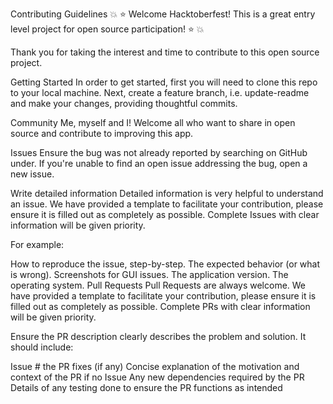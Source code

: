 Contributing Guidelines
💥 ⭐ Welcome Hacktoberfest! This is a great entry level project for open source participation! ⭐ 💥

Thank you for taking the interest and time to contribute to this open source project.

Getting Started
In order to get started, first you will need to clone this repo to your local machine. Next, create a feature branch, i.e. update-readme and make your changes, providing thoughtful commits.

Community
Me, myself and I! Welcome all who want to share in open source and contribute to improving this app.

Issues
Ensure the bug was not already reported by searching on GitHub under. If you're unable to find an open issue addressing the bug, open a new issue.

Write detailed information
Detailed information is very helpful to understand an issue. We have provided a template to facilitate your contribution, please ensure it is filled out as completely as possible. Complete Issues with clear information will be given priority.

For example:

How to reproduce the issue, step-by-step.
The expected behavior (or what is wrong).
Screenshots for GUI issues.
The application version.
The operating system.
Pull Requests
Pull Requests are always welcome. We have provided a template to facilitate your contribution, please ensure it is filled out as completely as possible. Complete PRs with clear information will be given priority.

Ensure the PR description clearly describes the problem and solution. It should include:

Issue # the PR fixes (if any)
Concise explanation of the motivation and context of the PR if no Issue
Any new dependencies required by the PR
Details of any testing done to ensure the PR functions as intended
